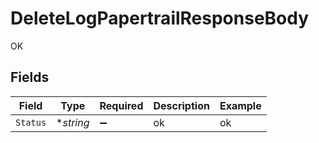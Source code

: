 # DeleteLogPapertrailResponseBody

OK


## Fields

| Field              | Type               | Required           | Description        | Example            |
| ------------------ | ------------------ | ------------------ | ------------------ | ------------------ |
| `Status`           | **string*          | :heavy_minus_sign: | ok                 | ok                 |